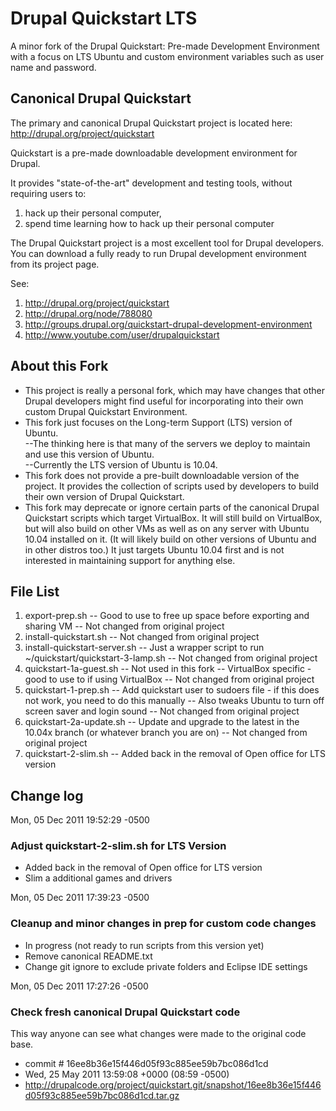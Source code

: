 # Drupal Quickstart LTS

A minor fork of the Drupal Quickstart: Pre-made Development Environment with a focus on LTS Ubuntu and custom environment variables such as user name and password.

## Canonical Drupal Quickstart

The primary and canonical Drupal Quickstart project is located here: http://drupal.org/project/quickstart

Quickstart is a pre-made downloadable development environment for Drupal.

It provides "state-of-the-art" development and testing tools, without requiring users to:

1. hack up their personal computer,
2. spend time learning how to hack up their personal computer

The Drupal Quickstart project is a most excellent tool for Drupal developers.  
You can download a fully ready to run Drupal development environment from its project page.

See:

1. http://drupal.org/project/quickstart
2. http://drupal.org/node/788080
3. http://groups.drupal.org/quickstart-drupal-development-environment
4. http://www.youtube.com/user/drupalquickstart

## About this Fork

- This project is really a personal fork, which may have changes that other Drupal developers might find useful for incorporating into their own custom Drupal Quickstart Environment.  
- This fork just focuses on the Long-term Support (LTS) version of Ubuntu.  
    --The thinking here is that many of the servers we deploy to maintain and use this version of Ubuntu.  
    --Currently the LTS version of Ubuntu is 10.04.
- This fork does not provide a pre-built downloadable version of the project.  It provides the collection of scripts used by developers to build their own version of Drupal Quickstart.
- This fork may deprecate or ignore certain parts of the canonical Drupal Quickstart scripts which target VirtualBox.  It will still build on VirtualBox, but will also build on other VMs as well as on any server with Ubuntu 10.04 installed on it.  (It will likely build on other versions of Ubuntu and in other distros too.) It just targets Ubuntu 10.04 first and is not interested in maintaining support for anything else.

## File List

1. export-prep.sh
-- Good to use to free up space before exporting and sharing VM
-- Not changed from original project
2. install-quickstart.sh
-- Not changed from original project
3. install-quickstart-server.sh 
-- Just a wrapper script to run ~/quickstart/quickstart-3-lamp.sh
-- Not changed from original project
4. quickstart-1a-guest.sh
-- Not used in this fork
-- VirtualBox specific - good to use to if using VirtualBox
-- Not changed from original project
5. quickstart-1-prep.sh 
-- Add quickstart user to sudoers file - if this does not work, you need to do this manually
-- Also tweaks Ubuntu to turn off screen saver and login sound
-- Not changed from original project
6. quickstart-2a-update.sh
-- Update and upgrade to the latest in the 10.04x branch (or whatever branch you are on)
-- Not changed from original project
7. quickstart-2-slim.sh
-- Added back in the removal of Open office for LTS version
 

## Change log

Mon, 05 Dec 2011 19:52:29 -0500 
### Adjust quickstart-2-slim.sh for LTS Version
- Added back in the removal of Open office for LTS version
- Slim a additional games and drivers

Mon, 05 Dec 2011 17:39:23 -0500 
### Cleanup and minor changes in prep for custom code changes

- In progress (not ready to run scripts from this version yet)
- Remove canonical README.txt
- Change git ignore to exclude private folders and Eclipse IDE settings


Mon, 05 Dec 2011 17:27:26 -0500 
### Check fresh canonical Drupal Quickstart code

This way anyone can see what changes were made to the original code base.  

- commit # 16ee8b36e15f446d05f93c885ee59b7bc086d1cd
- Wed, 25 May 2011 13:59:08 +0000 (08:59 -0500)
- http://drupalcode.org/project/quickstart.git/snapshot/16ee8b36e15f446d05f93c885ee59b7bc086d1cd.tar.gz
